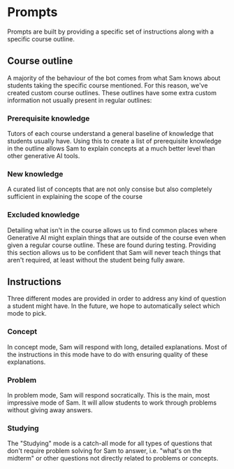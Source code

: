 # Prompts

Prompts are built by providing a specific set of instructions along with a specific course outline.

## Course outline

A majority of the behaviour of the bot comes from what Sam knows about students taking the specific course mentioned. For this reason, we've created custom course outlines. These outlines have some extra custom information not usually present in regular outlines:

### Prerequisite knowledge

Tutors of each course understand a general baseline of knowledge that students usually have. Using this to create a list of prerequisite knowledge in the outline allows Sam to explain concepts at a much better level than other generative AI tools.

### New knowledge

A curated list of concepts that are not only consise but also completely sufficient in explaining the scope of the course

### Excluded knowledge

Detailing what isn't in the course allows us to find common places where Generative AI might explain things that are outside of the course even when given a regular course outline. These are found during testing. Providing this section allows us to be confident that Sam will never teach things that aren't required, at least without the student being fully aware.

## Instructions

Three different modes are provided in order to address any kind of question a student might have. In the future, we hope to automatically select which mode to pick.

### Concept

In concept mode, Sam will respond with long, detailed explanations. Most of the instructions in this mode have to do with ensuring quality of these explanations. 

### Problem

In problem mode, Sam will respond socratically. This is the main, most impressive mode of Sam. It will allow students to work through problems without giving away answers.

### Studying

The "Studying" mode is a catch-all mode for all types of questions that don't require problem solving for Sam to answer, i.e. "what's on the midterm" or other questions not directly related to problems or concepts.

